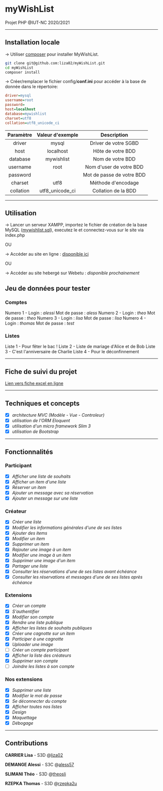 # myWishList

Projet PHP @IUT-NC 2020/2021

-----------------

## Installation locale

-> Utiliser [composer](https://getcomposer.org/) pour installer MyWishList.

```bash
git clone git@github.com:liza02/myWishList.git
cd myWishList
composer install
```

-> Créer/remplacer le fichier config/**conf.ini** pour accéder à la base de donnée dans le répertoire:

```ini
driver=mysql
username=root
password=
host=localhost
database=mywishlist
charset=utf8
collation=utf8_unicode_ci
```

| Paramètre     | Valeur d'exemple | Description               |
| :------------:|:----------------:|:-------------------------:|
| driver        | mysql            | Driver de votre SGBD      |
| host          | localhost        | Hôte de votre BDD         |
| database      | mywishlist       | Nom de votre BDD          |
| username      | root             | Nom d'user de votre BDD   |
| password      |                  | Mot de passe de votre BDD |
| charset       | utf8             | Méthode d'encodage        |
| collation     | utf8_unicode_ci  | Collation de la BDD       |

-----------------

## Utilisation

-> Lancer un serveur XAMPP, importez le fichier de création de la base MySQL ([mywishlist.sql](https://github.com/liza02/myWishList/blob/main/mywishlist.sql)), executez le et connectez-vous sur le site via index.php

OU

-> Accéder au site en ligne : [disponible ici](https://alessi.cailacmaxime.ovh/)

OU 

-> Accéder au site hebergé sur Webetu : *disponible prochainement*


## Jeu de données pour tester

### Comptes
Numero 1 - Login : *alessi* Mot de passe : *aless*
Numero 2 - Login : *theo* Mot de passe : *theo*
Numero 3 - Login : *lisa* Mot de passe : *lisa*
Numero 4 - Login : *thomas* Mot de passe : *test*

### Listes 
Liste 1 - Pour fêter le bac !
Liste 2 - Liste de mariage d'Alice et de Bob
Liste 3 - C'est l'anniversaire de Charlie
Liste 4 - Pour le déconfinnement


-----------------

## Fiche de suivi du projet

[Lien vers fiche excel en ligne](https://docs.google.com/spreadsheets/d/1c6Gno93pC22lAoNt-PZcFQJxETBG9XXCOx5xNwqz7ko/edit?usp=sharing)

-----------------

## Techniques et concepts

- [x] *architecture MVC (Modèle - Vue - Controleur)*
- [x] *utilisation de l'ORM Eloquent*
- [x] *utilisation d'un micro framework Slim 3*
- [x] *utilisation de Bootstrap*

-----------------

## Fonctionnalités

### Participant

- [x] *Afficher une liste de souhaits*
- [x] *Afficher un item d'une liste*
- [x] *Réserver un item*
- [x] *Ajouter un message avec sa réservation*
- [x] *Ajouter un message sur une liste*

### Créateur
- [x] *Créer une liste* 
- [x] *Modifier les informations générales d'une de ses listes* 
- [x] *Ajouter des items*
- [x] *Modifier un item*
- [x] *Supprimer un item* 
- [x] *Rajouter une image à un item* 
- [x] *Modifier une image à un item* 
- [x] *Supprimer une image d'un item* 
- [x] *Partager une liste*
- [x] *Consulter les réservations d'une de ses listes avant échéance* 
- [x] *Consulter les réservations et messages d'une de ses listes après échéance* 

### Extensions
- [x] *Créer un compte* 
- [x] *S'authentifier* 
- [x] *Modifier son compte* 
- [x] *Rendre une liste publique* 
- [x] *Afficher les listes de souhaits publiques* 
- [x] *Créer une cagnotte sur un item*
- [x] *Participer à une cagnotte*
- [x] *Uploader une image*
- [ ] *Créer un compte participant*
- [x] *Afficher la liste des créateurs*
- [x] *Supprimer son compte*
- [ ] *Joindre les listes à son compte*

### Nos extensions
- [x] *Supprimer une liste*
- [x] *Modifier le mot de passe*
- [x] *Se déconnecter du compte*
- [x] *Afficher toutes nos listes*
- [x] *Design*
- [x] *Maquettage*
- [x] *Débogage*

-----------------

## Contributions
**CARRIER Lisa** - S3D @[liza02](https://github.com/liza02/myWishList/commits?author=liza02)

**DEMANGE Alessi** - S3C @[aless57](https://github.com/liza02/myWishList/commits?author=aless57)

**SLIMANI Théo** - S3D @[theosli](https://github.com/liza02/myWishList/commits?author=theosli)


**RZEPKA Thomas** - S3D @[rzepka2u](https://github.com/liza02/myWishList/commits?author=rzepka2u)